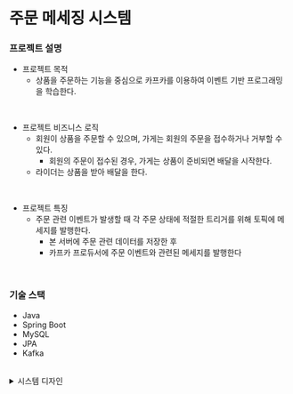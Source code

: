 
<h1>주문 메세징 시스템</h1>

<h3><b>프로젝트 설명</b></h3>

+ 프로젝트 목적
    + 상품을 주문하는 기능을 중심으로 카프카를 이용하여 이벤트 기반 프로그래밍을 학습한다.

<br>

+ 프로젝트 비즈니스 로직
    + 회원이 상품을 주문할 수 있으며, 가게는 회원의 주문을 접수하거나 거부할 수 있다.
        + 회원의 주문이 접수된 경우, 가게는 상품이 준비되면 배달을 시작한다.
    + 라이더는 상품을 받아 배달을 한다.

<br>

+ 프로젝트 특징
    + 주문 관련 이벤트가 발생할 때 각 주문 상태에 적절한 트리거를 위해 토픽에 메세지를 발행한다.
        + 본 서버에 주문 관련 데이터를 저장한 후
        + 카프카 프로듀서에 주문 이벤트와 관련된 메세지를 발행한다
            


<br>

<h3>기술 스택</h3>

+ Java
+ Spring Boot
+ MySQL
+ JPA
+ Kafka

<br>

<details>
<summary>시스템 디자인</summary>

+ 주문 상태에 따른 카프카 토픽
    + ORDER_COMPLETE; 회원의 주문 완료
        + 가게 주문 토픽
    + ORDER_APPROVAL; 가게의 주문 승인
        + 회원 주문 접수 토픽
        + 라이더 주문 접수 토픽
    + DELIVERY_START; 라이더 배달 시작
        + 회원 배달 토픽
    + DELIVERY_COMPLETE; 라이더 배달 완료
        + 배달 완료 토픽
<br>

+ <b>카프카 로직</b>
    + <img src="./resources/order-app-event.png">

<br>

+ <b>도메인</b>
    + <img src="./resources/order-app-domain.png">

<br>

+ <b>ERD</b>
    + <img src="./resources/order-app-erd.png">
</details>

